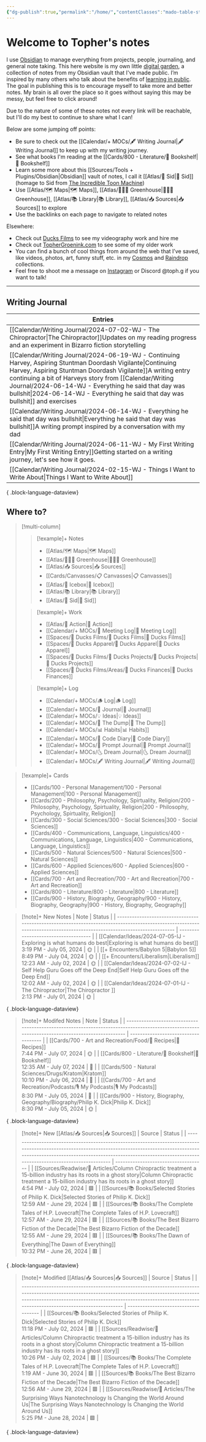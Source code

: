 ```yaml
---
{"dg-publish":true,"permalink":"/home/","contentClasses":"mado-table-stripe mado-table","tags":["gardenEntry"]}
---
```




# Welcome to Topher's notes

I use [Obsidian](https://obsidian.md/) to manage everything from projects, people, journaling, and general note taking. This here website is my own little [digital garden](https://maggieappleton.com/garden-history), a collection of notes from my Obsidian vault that I've made public. I’m inspired by many others who talk about the benefits of [learning in public](https://notes.nicolevanderhoeven.com/Learning+in+public). The goal in publishing this is to encourage myself to take more and better notes. My brain is all over the place so it goes without saying this may be messy, but feel free to click around! 

Due to the nature of some of these notes not every link will be reachable, but I'll do my best to continue to share what I can! 

Below are some jumping off points:

- Be sure to check out the [[Calendar/+ MOCs/🖋 Writing Journal\|🖋 Writing Journal]] to keep up with my writing journey. 
- See what books I'm reading at the [[Cards/800 - Literature/📗 Bookshelf\|📗 Bookshelf]]
- Learn some more about this [[Sources/Tools + Plugins/Obsidian\|Obsidian]] vault of notes, I call it [[Atlas/🧠 Sid\|🧠 Sid]] (homage to Sid from [The Incredible Toon Machine](https://www.youtube.com/watch?v=w6RD2s4TQAQ))
- Use [[Atlas/🗺 Maps\|🗺 Maps]], [[Atlas/👨🏻‍🌾 Greenhouse\|👨🏻‍🌾 Greenhouse]], [[Atlas/📚 Library\|📚 Library]], [[Atlas/📥 Sources\|📥 Sources]] to explore 
- Use the backlinks on each page to navigate to related notes

Elsewhere:
- Check out [Ducks Films](http://ducksfilms.com) to see my videography work and hire me
- Check out [TopherGroenink.com](http://tophergroenink.com) to see some of my older work
- You can find a bunch of cool things from around the web that I’ve saved, like videos, photos, art, funny stuff, etc. in my [Cosmos](https://www.cosmos.so/topher) and [Raindrop](https://raindrop.io/tophg) collections.
- Feel free to shoot me a message on [Instagram](https://www.instagram.com/toph.g/) or Discord @toph.g if you want to talk!

---

## Writing Journal

| Entries                                                                                                                                                                                                                                                                                                                      |
| ---------------------------------------------------------------------------------------------------------------------------------------------------------------------------------------------------------------------------------------------------------------------------------------------------------------------------- |
| [[Calendar/Writing Journal/2024-07-02-WJ - The Chiropractor\|The Chiropractor]]<span class=summary>Updates on my reading progress and an experiment in Bizarro fiction storytelling</span>                                                                                                                                |
| [[Calendar/Writing Journal/2024-06-19-WJ - Continuing Harvey, Aspiring Stuntman Doordash Vigilante\|Continuing Harvey, Aspiring Stuntman Doordash Vigilante]]<span class=summary>A writing entry continuing a bit of Harveys story from [[Calendar/Writing Journal/2024-06-14-WJ - Everything he said that day was bullshit\|2024-06-14-WJ - Everything he said that day was bullshit]] and exercises</span> |
| [[Calendar/Writing Journal/2024-06-14-WJ - Everything he said that day was bullshit\|Everything he said that day was bullshit]]<span class=summary>A writing prompt inspired by a conversation with my dad</span>                                                                                                         |
| [[Calendar/Writing Journal/2024-06-11-WJ - My First Writing Entry\|My First Writing Entry]]<span class=summary>Getting started on a writing journey, let's see how it goes.</span>                                                                                                                                        |
| [[Calendar/Writing Journal/2024-02-15-WJ - Things I Want to Write About\|Things I Want to Write About]]<span class=summary></span>                                                                                                                                                                                        |

{ .block-language-dataview}


## Where to?

> [!multi-column]
> > [!example]+ Notes
> > - [[Atlas/🗺 Maps\|🗺 Maps]]
> > - [[Atlas/👨🏻‍🌾 Greenhouse\|👨🏻‍🌾 Greenhouse]]
> > - [[Atlas/📥 Sources\|📥 Sources]]
> > - [[Cards/Canvasses/📋 Canvasses\|📋 Canvasses]]
> > - [[Atlas/🧊 Icebox\|🧊 Icebox]]
> > - [[Atlas/📚 Library\|📚 Library]]
> > - [[Atlas/🧠 Sid\|🧠 Sid]]
> 
> > [!example]+ Work
> > - [[Atlas/🏹 Action\|🏹 Action]]
> > - [[Calendar/+ MOCs/👥 Meeting Log\|👥 Meeting Log]]
> > - [[Spaces/🦆 Ducks Films/🦆 Ducks Films\|🦆 Ducks Films]]
> > - [[Spaces/🦆 Ducks Apparel/🦆 Ducks Apparel\|🦆 Ducks Apparel]]
> > - [[Spaces/🦆 Ducks Films/🌈 Ducks Projects/🌈 Ducks Projects\|🌈 Ducks Projects]]
> > - [[Spaces/🦆 Ducks Films/Areas/💸 Ducks Finances\|💸 Ducks Finances]]
> 
> > [!example]+ Log
> > - [[Calendar/+ MOCs/🪵 Log\|🪵 Log]]
> > - [[Calendar/+ MOCs/📓 Journal\|📓 Journal]]
> > - [[Calendar/+ MOCs/💡 Ideas\|💡 Ideas]]
> > - [[Calendar/+ MOCs/🔗 The Dump\|🔗 The Dump]]
> > - [[Calendar/+ MOCs/📊 Habits\|📊 Habits]]
> > - [[Calendar/+ MOCs/🧪 Code Diary\|🧪 Code Diary]]
> > - [[Calendar/+ MOCs/🎲 Prompt Journal\|🎲 Prompt Journal]]
> > - [[Calendar/+ MOCs/🌜 Dream Journal\|🌜 Dream Journal]]
> > - [[Calendar/+ MOCs/🖋 Writing Journal\|🖋 Writing Journal]]

> [!example]+ Cards
> - [[Cards/100 - Personal Management/100 - Personal Management\|100 - Personal Management]]
> - [[Cards/200 - Philosophy, Psychology, Spirtuality, Religion/200 - Philosophy, Psychology, Spirtuality, Religion\|200 - Philosophy, Psychology, Spirtuality, Religion]]
> - [[Cards/300 - Social Sciences/300 - Social Sciences\|300 - Social Sciences]]
> - [[Cards/400 - Communications, Language, Linguistics/400 - Communications, Language, Linguistics\|400 - Communications, Language, Linguistics]]
> - [[Cards/500 - Natural Sciences/500 - Natural Sciences\|500 - Natural Sciences]]
> - [[Cards/600 - Applied Sciences/600 - Applied Sciences\|600 - Applied Sciences]]
> - [[Cards/700 - Art and Recreation/700 - Art and Recreation\|700 - Art and Recreation]]
> - [[Cards/800 - Literature/800 - Literature\|800 - Literature]]
> - [[Cards/900 - History, Biography, Geography/900 - History, Biography, Geography\|900 - History, Biography, Geography]]

> [!note]+ New Notes
>  | Note                                                                                                                                                                    | Status                               |
> | ----------------------------------------------------------------------------------------------------------------------------------------------------------------------- | ------------------------------------ |
> | [[Calendar/Ideas/2024-07-05-IJ - Exploring is what humans do best\|Exploring is what humans do best]]<br><span class='block'>3:19 PM - July 05, 2024</span>          | <span class='center-block'>🌞</span> |
> | [[+ Encounters/Babylon 5\|Babylon 5]]<br><span class='block'>8:49 PM - July 04, 2024</span>                                                                          | <span class='center-block'>🌞</span> |
> | [[+ Encounters/Liberalism\|Liberalism]]<br><span class='block'>12:23 AM - July 02, 2024</span>                                                                       | <span class='center-block'>🌞</span> |
> | [[Calendar/Ideas/2024-07-02-IJ - Self Help Guru Goes off the Deep End\|Self Help Guru Goes off the Deep End]]<br><span class='block'>12:02 AM - July 02, 2024</span> | <span class='center-block'>🌞</span> |
> | [[Calendar/Ideas/2024-07-01-IJ - The Chiropractor\|The Chiropractor ]]<br><span class='block'>2:13 PM - July 01, 2024</span>                                         | <span class='center-block'>🌞</span> |
> 
{ .block-language-dataview}

> [!note]+ Modifed Notes
>  | Note                                                                                                                                            | Status                               |
> | ----------------------------------------------------------------------------------------------------------------------------------------------- | ------------------------------------ |
> | [[Cards/700 - Art and Recreation/Food/🍱 Recipes\|🍱 Recipes]]<br><span class='block'>7:44 PM - July 07, 2024</span>                         | <span class='center-block'>🌞</span> |
> | [[Cards/800 - Literature/📗 Bookshelf\|📗 Bookshelf]]<br><span class='block'>12:35 AM - July 07, 2024</span>                                 | <span class='center-block'>🌱</span> |
> | [[Cards/500 - Natural Sciences/Drugs/Kratom\|Kratom]]<br><span class='block'>10:10 PM - July 06, 2024</span>                                 | <span class='center-block'>🌱</span> |
> | [[Cards/700 - Art and Recreation/Podcasts/🎙 My Podcasts\|🎙 My Podcasts]]<br><span class='block'>8:30 PM - July 05, 2024</span>             | <span class='center-block'>🌿</span> |
> | [[Cards/900 - History, Biography, Geography/Biography/Philip K. Dick\|Philip K. Dick]]<br><span class='block'>8:30 PM - July 05, 2024</span> | <span class='center-block'>🌞</span> |
> 
{ .block-language-dataview}


> [!note]+ New [[Atlas/📥 Sources\|📥 Sources]]
>  | Source                                                                                                                                                                                                                                                           | Status                               |
> | ---------------------------------------------------------------------------------------------------------------------------------------------------------------------------------------------------------------------------------------------------------------- | ------------------------------------ |
> | [[Sources/Readwise/📰 Articles/Column Chiropractic treatment a 15-billion industry has its roots in a ghost story\|Column Chiropractic treatment a 15-billion industry has its roots in a ghost story]]<br><span class='block'>4:54 PM - July 02, 2024</span> | <span class='center-block'>🟩</span> |
> | [[Sources/📚 Books/Selected Stories of Philip K. Dick\|Selected Stories of Philip K. Dick]]<br><span class='block'>12:59 AM - June 29, 2024</span>                                                                                                            | <span class='center-block'>🟥</span> |
> | [[Sources/📚 Books/The Complete Tales of H.P. Lovecraft\|The Complete Tales of H.P. Lovecraft]]<br><span class='block'>12:57 AM - June 29, 2024</span>                                                                                                        | <span class='center-block'>🟥</span> |
> | [[Sources/📚 Books/The Best Bizarro Fiction of the Decade\|The Best Bizarro Fiction of the Decade]]<br><span class='block'>12:55 AM - June 29, 2024</span>                                                                                                    | <span class='center-block'>🟥</span> |
> | [[Sources/📚 Books/The Dawn of Everything\|The Dawn of Everything]]<br><span class='block'>10:32 PM - June 26, 2024</span>                                                                                                                                    | <span class='center-block'>🟥</span> |
> 
{ .block-language-dataview}

> [!note]+ Modified [[Atlas/📥 Sources\|📥 Sources]]
>  | Source                                                                                                                                                                                                                                                            | Status                               |
> | ----------------------------------------------------------------------------------------------------------------------------------------------------------------------------------------------------------------------------------------------------------------- | ------------------------------------ |
> | [[Sources/📚 Books/Selected Stories of Philip K. Dick\|Selected Stories of Philip K. Dick]]<br><span class='block'>11:18 PM - July 02, 2024</span>                                                                                                             | <span class='center-block'>🟥</span> |
> | [[Sources/Readwise/📰 Articles/Column Chiropractic treatment a 15-billion industry has its roots in a ghost story\|Column Chiropractic treatment a 15-billion industry has its roots in a ghost story]]<br><span class='block'>10:26 PM - July 02, 2024</span> | <span class='center-block'>🟩</span> |
> | [[Sources/📚 Books/The Complete Tales of H.P. Lovecraft\|The Complete Tales of H.P. Lovecraft]]<br><span class='block'>1:19 AM - June 30, 2024</span>                                                                                                          | <span class='center-block'>🟥</span> |
> | [[Sources/📚 Books/The Best Bizarro Fiction of the Decade\|The Best Bizarro Fiction of the Decade]]<br><span class='block'>12:56 AM - June 29, 2024</span>                                                                                                     | <span class='center-block'>🟥</span> |
> | [[Sources/Readwise/📰 Articles/The Surprising Ways Nanotechnology Is Changing the World Around Us\|The Surprising Ways Nanotechnology Is Changing the World Around Us]]<br><span class='block'>5:25 PM - June 28, 2024</span>                                  | <span class='center-block'>🟩</span> |
> 
{ .block-language-dataview}
